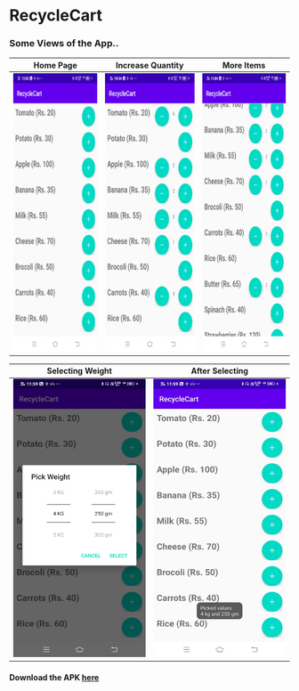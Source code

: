 # RecycleCart
### Some Views of the App..

|Home Page | Increase Quantity| More Items|
:--------------------:|:-------------------------:|:-------------------------:|
| <img src ="https://github.com/Coder481/CDN/blob/main/RecycleCart/home_pg.jpg" width="250" height="500" /> | <img src="https://github.com/Coder481/CDN/blob/main/RecycleCart/icrs_qty.jpg" width="250" height="500"/>|<img src="https://github.com/Coder481/CDN/blob/main/RecycleCart/more_itms.jpg" width="250" height="500"/>

|Selecting Weight| After Selecting|
:--------------------:|:-------------------------:|
| <img src ="https://github.com/Coder481/CDN/blob/main/RecycleCart/getWeight.jpg" width="250" height="500" /> | <img src ="https://github.com/Coder481/CDN/blob/main/RecycleCart/afterSelecting.jpg" width="250" height="500" /> |
#### Download the APK [here](https://github.com/Coder481/RecycleCart/releases/download/Latest/recyclerCart.apk)
